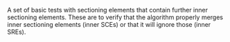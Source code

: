 
A set of basic tests with sectioning elements that contain further inner
sectioning elements. These are to verify that the algorithm properly merges
inner sectioning elements (inner SCEs) or that it will ignore those (inner SREs).
